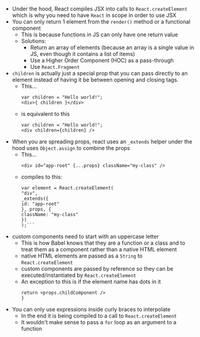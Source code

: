 - Under the hood, React compiles JSX into calls to `React.createElement` which is why you need to have `React` in scope in order to use JSX
- You can only return 1 element from the `render()` method or a functional component
    - This is because functions in JS can only have one return value
    - Solutions:
        - Return an array of elements (because an array is a single value in JS, even though it contains a list of items)
        - Use a Higher Order Component (HOC) as a pass-through
        - Use `React.Fragment`
- `children` is actually just a special prop that you can pass directly to an element instead of having it be between opening and closing tags.
    - This...  
        ```  
        var children = "Hello world!";  
        <div>{ children }</div>  
        ```
    - is equivalent to this  
        ```  
        var children = "Hello world!";  
        <div children={children} />  
        ```
- When you are spreading props, react uses an `_extends` helper under the hood uses `Object.assign` to combine the props
    - This...  
        ```  
        <div id="app-root" {...props} className="my-class" />  
        ```
    - compiles to this:  
        ```  
        var element = React.createElement(  
        "div",  
        _extends({  
        id: "app-root"  
        }, props, {  
        className: "my-class"  
        })  
        );```
- custom components need to start with an uppercase letter
    - This is how Babel knows that they are a function or a class and to treat them as a component rather than a native HTML element
    - native HTML elements are passed as a `String` to `React.createElement`
    - custom components are passed by reference so they can be executed/instantiated by `React.createElement`
    - An exception to this is if the element name has dots in it  
        ```function (props) {  
        return <props.childComponent />  
        }  
        ```
- You can only use expressions inside curly braces to interpolate
    - In the end it is being compiled to a call to `React.createElement`
    - It wouldn't make sense to pass a `for` loop as an argument to a function